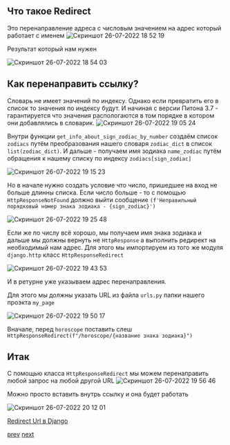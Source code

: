 ## Что такое Redirect
Это перенаправление адреса с числовым значением на адрес который работает с именем
![Скриншот 26-07-2022 18 52 19](https://user-images.githubusercontent.com/84935915/181052386-e0418209-a552-41b1-8357-49f75152088d.png)

Результат который нам нужен

![Скриншот 26-07-2022 18 54 03](https://user-images.githubusercontent.com/84935915/181052923-5c6edac4-8d59-4cfe-986c-e05851da1fd6.png)

## Как перенаправить ссылку?
Словарь не имеет значений по индексу. Однако если превратить его в список то значения по индексу будут. И начиная с версии Питона 3.7 - гарантируется что
значения распологаются в том порядке в котором они добавлялись в словарик.
![Скриншот 26-07-2022 19 05 24](https://user-images.githubusercontent.com/84935915/181055852-04febdaa-1a47-48cc-90a5-c77d7214d8b4.png)

Внутри функции `get_info_about_sign_zodiac_by_number` создаём список `zodiacs` путём преобразования нашего словаря `zodiac_dict` в список `list(zodiac_dict)`.
И дальше - получаем имя зодиака `name_zodiac` путём обращения к нашему списку по индексу `zodiacs[sign_zodiac]`


![Скриншот 26-07-2022 19 15 23](https://user-images.githubusercontent.com/84935915/181057754-01c7b782-6fcc-42c1-925e-9c5d32ebe3c3.png)

Но в начале нужно создать условие что число, пришедшее на вход не больше длинны списка. Если число больше - то с помощью `HttpResponseNotFound`
должно выйти сообщение `(f'Неправильный порядковый номер знака зодиака - {sign_zodiac}')`

![Скриншот 26-07-2022 19 25 48](https://user-images.githubusercontent.com/84935915/181059864-4ca6496a-89c9-47fe-83fa-79cba996c526.png)

Если же по числу всё хорошо, мы получаем имя знака зодиака и дальше мы должны вернуть не `HttpResponse` а выполнить редирект на необходимый нам адрес.
Для этого мы импортируем из того же модуля `django.http` класс `HttpResponseRedirect` 

![Скриншот 26-07-2022 19 43 53](https://user-images.githubusercontent.com/84935915/181063253-5262e494-3d83-4ca0-9fb2-220b4aef2f15.png)

И в ретурне уже указываем адрес перенаправления.

Для этого мы должны указать URL из файла `urls.py` папки нашего проэкта `my_page`

![Скриншот 26-07-2022 19 50 17](https://user-images.githubusercontent.com/84935915/181064491-6c322409-78b2-40ff-89af-140c5b04b9e2.png)

Вначале, перед `horoscope` поставить слеш `HttpResponseRedirect(f"/horoscope/{название знака зодиака}")`

## Итак
С помощью класса `HttpResponseRedirect` мы можем перенаправить любой запрос на любой другой URL
![Скриншот 26-07-2022 19 56 46](https://user-images.githubusercontent.com/84935915/181065795-a38f6fc9-cb18-4eac-997e-c32e6ee5b2ac.png)

Можно просто вставить внутрь ссылку и она будет работать

![Скриншот 26-07-2022 20 12 01](https://user-images.githubusercontent.com/84935915/181068955-2149775d-4483-4c6a-9b35-a7ed5a29223d.png)




























[Redirect Url в Django](https://cloud.mail.ru/public/Jrt5/SjrufgAxX/%5BSW.BAND%5D%202.%20URLs%20и%20VIews/8.%20Redirect%20Url%20в%20Django)

[prev](https://github.com/AnreKlos/All_Conspectus_/blob/main/Django/2.7%20Конвертеры%20роутов%20в%20Django.md) [next]()
